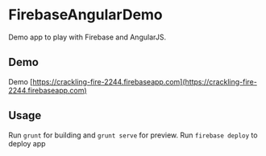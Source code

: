# FirebaseAngularDemo
Demo app to play with Firebase and AngularJS.

## Demo 
Demo [https://crackling-fire-2244.firebaseapp.com](https://crackling-fire-2244.firebaseapp.com)

## Usage

Run `grunt` for building and `grunt serve` for preview.
Run `firebase deploy` to deploy app

